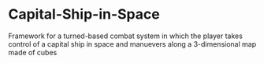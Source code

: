 # Capital-Ship-in-Space
Framework for a turned-based combat system in which the player takes control of a capital ship in space and manuevers along a 3-dimensional map made of cubes
